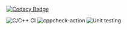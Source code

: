 
[![Codacy Badge](https://api.codacy.com/project/badge/Grade/d460505c303b415abdcb3c38dcdc449b)](https://app.codacy.com/manual/Sidhanta04/testprog?utm_source=github.com&utm_medium=referral&utm_content=Sidhanta04/testprog&utm_campaign=Badge_Grade_Dashboard)

![C/C++ CI](https://github.com/Sidhanta04/testprog/workflows/C/C++%20CI/badge.svg)
![cppcheck-action](https://github.com/Sidhanta04/testprog/workflows/cppcheck-action/badge.svg)
![Unit testing](https://github.com/Sidhanta04/testprog/workflows/Unit%20testing/badge.svg)
